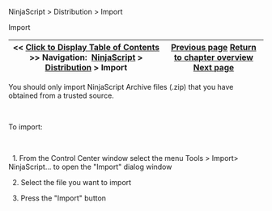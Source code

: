 ﻿


NinjaScript \> Distribution \> Import






















Import







| \<\< [Click to Display Table of Contents](import.md) \>\> **Navigation:**     [NinjaScript](ninjascript-1.md) \> [Distribution](distribution-1.md) \> Import | [Previous page](considerations_for_compiled_assemblies-1.md) [Return to chapter overview](distribution-1.md) [Next page](export-1.md) |
| --- | --- |











You should only import NinjaScript Archive files (.zip) that you have obtained from a trusted source.


 


To import:


 


   1\. From the Control Center window select the menu Tools \> Import\> NinjaScript... to open the "Import" dialog window


   2\. Select the file you want to import


   3\. Press the "Import" button








